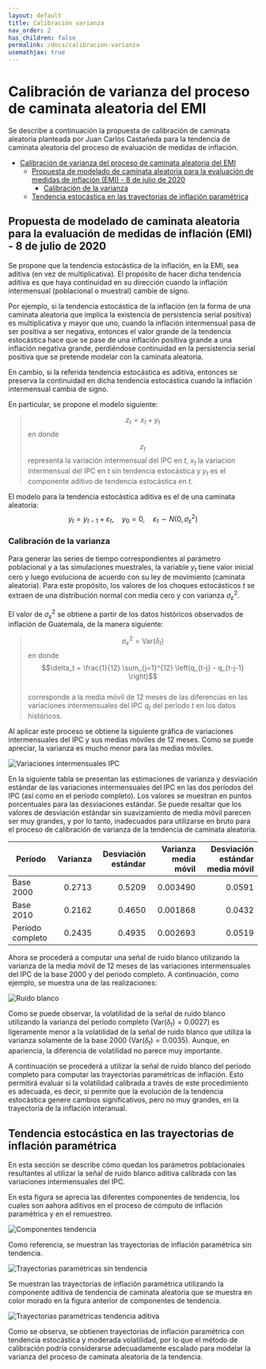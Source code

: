 ```yaml
---
layout: default
title: Calibración varianza
nav_order: 2
has_children: false
permalink: /docs/calibracion-varianza
usemathjax: true
---
```


# Calibración de varianza del proceso de caminata aleatoria del EMI 

Se describe a continuación la propuesta de calibración de caminata aleatoria planteada por Juan Carlos Castañeda para la tendencia de caminata aleatoria del proceso de evaluación de medidas de inflación.

- [Calibración de varianza del proceso de caminata aleatoria del EMI](#calibración-de-varianza-del-proceso-de-caminata-aleatoria-del-emi)
  - [Propuesta de modelado de caminata aleatoria para la evaluación de medidas de inflación (EMI) - 8 de julio de 2020](#propuesta-de-modelado-de-caminata-aleatoria-para-la-evaluación-de-medidas-de-inflación-emi---8-de-julio-de-2020)
    - [Calibración de la varianza](#calibración-de-la-varianza)
  - [Tendencia estocástica en las trayectorias de inflación paramétrica](#tendencia-estocástica-en-las-trayectorias-de-inflación-paramétrica)

## Propuesta de modelado de caminata aleatoria para la evaluación de medidas de inflación (EMI) - 8 de julio de 2020

Se propone que la tendencia estocástica de la inflación, en la EMI, sea aditiva (en vez de multiplicativa).  El propósito de hacer dicha tendencia aditiva es que haya continuidad en su dirección cuando la inflación intermensual (poblacional o muestral) cambie de signo.  

Por ejemplo, si la tendencia estocástica de la inflación (en la forma de una caminata aleatoria que implica la existencia de persistencia serial positiva) es multiplicativa y mayor que uno, cuando la inflación intermensual pasa de ser positiva a ser negativa, entonces el valor grande de la tendencia estocástica hace que se pase de una inflación positiva grande a una inflación negativa grande, perdiéndose continuidad en la persistencia serial positiva que se pretende modelar con la caminata aleatoria.  

En cambio, si la referida tendencia estocástica es aditiva, entonces se preserva la continuidad en dicha tendencia estocástica cuando la inflación intermensual cambia de signo.

En particular, se propone el modelo siguiente:
> $$ z_t = x_t + y_t $$
> en donde $$z_t$$ representa la variación intermensual del IPC en $t$, $x_t$ la variación intermensual del IPC en $t$ sin tendencia estocástica y $y_t$ es el componente aditivo de tendencia estocástica en $t$.

El modelo para la tendencia estocástica aditiva es el de una caminata aleatoria:
$$ y_t = y_{t-1} + \varepsilon_t, \quad y_0 = 0, \quad \varepsilon_t\sim N(0, \sigma_\varepsilon^2) $$

### Calibración de la varianza

Para generar las series de tiempo correspondientes al parámetro poblacional y a las simulaciones muestrales, la variable $y_t$ tiene valor inicial cero y luego evoluciona de acuerdo con su ley de movimiento (caminata aleatoria).  Para este propósito, los valores de los choques estocásticos $t$ se extraen de una distribución normal con media cero y con varianza $\sigma_\varepsilon^2$.

El valor de $\sigma_\varepsilon^2$ se obtiene a partir de los datos históricos observados de inflación de Guatemala, de la manera siguiente:

> $$\sigma_\varepsilon^2 = \text{Var}(\delta_t)$$
> en donde  
> $$\delta_t = \frac{1}{12} \sum_{j=1}^{12} \left(q_{t-j} - q_{t-j-1} \right)$$  
> corresponde a la media móvil de 12 meses de las diferencias en las variaciones intermensuales del IPC $q_t$ del período $t$ en los datos históricos.

Al aplicar este proceso se obtiene la siguiente gráfica de variaciones intermensuales del IPC y sus medias móviles de 12 meses. Como se puede apreciar, la varianza es mucho menor para las medias móviles.  

![Variaciones intermensuales IPC](images/Calibraci%C3%B3n%20varianza%20RW_2020-07-14_154635.png)  

En la siguiente tabla se presentan las estimaciones de varianza y desviación estándar de las variaciones intermensuales del IPC en las dos períodos del IPC (así como en el período completo). Los valores se muestran en puntos porcentuales para las desviaciones estándar. Se puede resaltar que los valores de desviación estándar sin suavizamiento de media móvil parecen ser muy grandes, y por lo tanto, inadecuados para utilizarse en bruto para el proceso de calibración de varianza de la tendencia de caminata aleatoria.

| Período  | Varianza  | Desviación estándar | Varianza media móvil| Desviación estándar media móvil |
|---|---:|---:|---:|---:|
| Base 2000 | 0.2713 | 0.5209 |0.003490 | 0.0591 |
| Base 2010 | 0.2162 | 0.4650 |0.001868 | 0.0432 |
| Período completo | 0.2435 | 0.4935 | 0.002693 | 0.0519 |

Ahora se procederá a computar una señal de ruido blanco utilizando la varianza de la media móvil de 12 meses de las variaciones intermensuales del IPC de la base 2000 y del período completo. A continuación, como ejemplo, se muestra una de las realizaciones:  

![Ruido blanco](images/Calibraci%C3%B3n%20varianza%20RW_2020-07-16_155842.png)  

Como se puede observar, la volatilidad de la señal de ruido blanco utilizando la varianza del período completo ($\text{Var}(\delta_t) = 0.0027$) es ligeramente menor a la volatilidad de la señal de ruido blanco que utiliza la varianza solamente de la base 2000 ($\text{Var}(\delta_t) = 0.0035$). Aunque, en apariencia, la diferencia de volatilidad no parece muy importante.

A continuación se procederá a utilizar la señal de ruido blanco del período completo para computar las trayectorias paramétricas de inflación. Esto permitirá evaluar si la volatilidad calibrada a través de este procedimiento es adecuada, es decir, si permite que la evolución de la tendencia estocástica genere cambios significativos, pero no muy grandes, en la trayectoria de la inflación interanual.

## Tendencia estocástica en las trayectorias de inflación paramétrica

En esta sección se describe cómo quedan los parámetros poblacionales resultantes al utilizar la señal de ruido blanco aditiva calibrada con las variaciones intermensuales del IPC.

En esta figura se aprecia las diferentes componentes de tendencia, los cuales son aahora aditivos en el proceso de cómputo de inflación paramétrica y en el remuestreo.  

![Componentes tendencia](images/Calibraci%C3%B3n%20varianza%20RW_2020-07-16_161402.png)  

Como referencia, se muestran las trayectorias de inflación paramétrica sin tendencia.  

![Trayectorias paramétricas sin tendencia](images/Calibraci%C3%B3n%20varianza%20RW_2020-07-16_160221.png)  

Se muestran las trayectorias de inflación paramétrica utilizando la componente aditiva de tendencia de caminata aleatoria que se muestra en color morado en la figura anterior de componentes de tendencia.  

![Trayectorias paramétricas tendencia aditiva](images/Calibraci%C3%B3n%20varianza%20RW_2020-07-16_160236.png)  

Como se observa, se obtienen trayectorias de inflación paramétrica con tendencia estocástica y moderada volatilidad, por lo que el método de calibración podría considerarse adecuadamente escalado para modelar la varianza del proceso de caminata aleatoria de la tendencia.  
